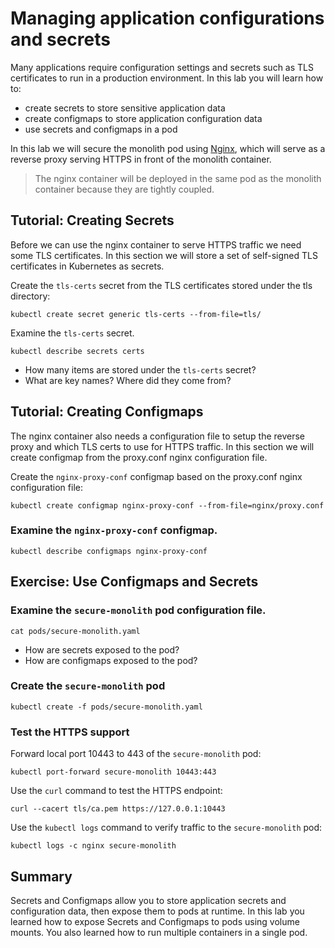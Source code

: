 # Managing application configurations and secrets

Many applications require configuration settings and secrets such as TLS certificates to run in a production environment. In this lab you will learn how to:

* create secrets to store sensitive application data
* create configmaps to store application configuration data
* use secrets and configmaps in a pod

In this lab we will secure the monolith pod using [Nginx](http://nginx.org/en), which will serve as a reverse proxy serving HTTPS in front of the monolith container.

> The nginx container will be deployed in the same pod as the monolith container because they are tightly coupled.

## Tutorial: Creating Secrets

Before we can use the nginx container to serve HTTPS traffic we need some TLS certificates. In this section we will store a set of self-signed TLS certificates in Kubernetes as secrets.

Create the `tls-certs` secret from the TLS certificates stored under the tls directory:

```
kubectl create secret generic tls-certs --from-file=tls/
```

Examine the `tls-certs` secret.

```
kubectl describe secrets certs
```

* How many items are stored under the `tls-certs` secret?
* What are key names? Where did they come from?

## Tutorial: Creating Configmaps

The nginx container also needs a configuration file to setup the reverse proxy and which TLS certs to use for HTTPS traffic. In this section we will create configmap from the proxy.conf nginx configuration file.

Create the `nginx-proxy-conf` configmap based on the proxy.conf nginx configuration file:

```
kubectl create configmap nginx-proxy-conf --from-file=nginx/proxy.conf
```

### Examine the `nginx-proxy-conf` configmap.

```
kubectl describe configmaps nginx-proxy-conf
```

## Exercise: Use Configmaps and Secrets

### Examine the `secure-monolith` pod configuration file.

```
cat pods/secure-monolith.yaml
```

* How are secrets exposed to the pod?
* How are configmaps exposed to the pod?

### Create the `secure-monolith` pod

```
kubectl create -f pods/secure-monolith.yaml
```

### Test the HTTPS support

Forward local port 10443 to 443 of the `secure-monolith` pod:

```
kubectl port-forward secure-monolith 10443:443
```

Use the `curl` command to test the HTTPS endpoint:

```
curl --cacert tls/ca.pem https://127.0.0.1:10443
```

Use the `kubectl logs` command to verify traffic to the `secure-monolith` pod:

```
kubectl logs -c nginx secure-monolith
```

## Summary

Secrets and Configmaps allow you to store application secrets and configuration data, then expose them to pods at runtime. In this lab you learned how to expose Secrets and Configmaps to pods using volume mounts. You also learned how to run multiple containers in a single pod.

